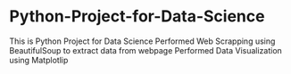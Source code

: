 # Python-Project-for-Data-Science
This is Python Project for Data Science
Performed Web Scrapping using BeautifulSoup to extract data from webpage
Performed Data Visualization using Matplotlip

